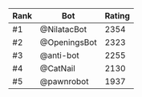 Rank|Bot|Rating
---|---|---
#1|@NilatacBot|2354
#2|@OpeningsBot|2323
#3|@anti-bot|2255
#4|@CatNail|2130
#5|@pawnrobot|1937
